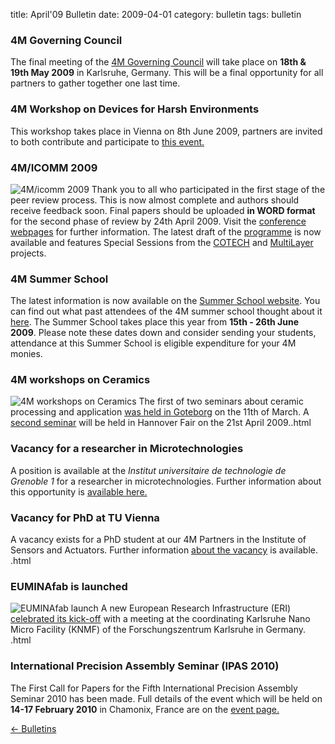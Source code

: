 title: April'09 Bulletin
date: 2009-04-01 
category: bulletin
tags: bulletin

<!--break-->
### 4M Governing Council

The final meeting of the [4M Governing Council](/4m-association/event/4M-Governing-Council) will take place on **18th & 19th May 2009** in Karlsruhe, Germany. This will be  a final opportunity for all partners to gather together one last time.

### 4M Workshop on Devices for Harsh Environments

This workshop takes place in Vienna on 8th June 2009, partners are invited to both contribute and participate to [this event.](/4m-association/event/4M-Workshop-Devices-harsh-environments)

### 4M/ICOMM 2009

![4M/icomm 2009](/4m-association/images/conf2008-twin-thumb.png)
Thank you to all who participated in the first stage of the peer review process. This is now almost  complete and authors should receive feedback soon. Final papers should be uploaded **in WORD format** for the second phase of review by 24th April 2009. Visit the [conference webpages](/4m-association/conference/2009 "conference webpages") for further information. The latest draft of the [programme](/4m-association/conference/2009/Programme) is now available and features Special Sessions from the [COTECH](/4m-association/node/18) and [MultiLayer](/node/19) projects. 

### 4M Summer School

The latest information is now available on the [Summer School website](http://www.me.mek.dtu.dk/English/Education/PhD%20Summer%20School.aspx). You can find out what past attendees of the 4M summer school thought about it [here](/4m-association/event/4M-Summer-School). The Summer School takes place this year from **15th - 26th June 2009**. Please note these dates down and consider sending your students, attendance at this Summer School is eligible expenditure for your 4M monies. 

### 4M workshops on Ceramics


![4M workshops on Ceramics](/4m-association/images/ceramics-workshop-goteborg-thumb.jpg)
The first of two seminars about ceramic processing and application [was held in Goteborg](/4m-association/content/4M-Ceramics-Workshop-Goteborg/4M-Ceramics-Workshop-Goteborg.html) on the 11th of March. A [second seminar](/4m-association/node/56) will be held in Hannover Fair on the 21st April 2009..html

### Vacancy for a researcher in Microtechnologies

A position is available at the <i>Institut universitaire de technologie de Grenoble 1</i> for a researcher in microtechnologies. Further information about this opportunity is [available here.](/4m-association/content/Position-available-researcher-microtechnologies/Position-available-researcher-microtechnologies.html)

### Vacancy for PhD at TU Vienna

A vacancy exists for a PhD student at our 4M Partners in the Institute of Sensors and Actuators. Further information [about the vacancy](/4m-association/content/PhD-position-ISAS-TU-Vienna/PhD-position-ISAS-TU-Vienna.html) is available. .html

### EUMINAfab is launched

![EUMINAfab launch](/4m-association/images/euminafab-kickoff-thumb.jpg)
A new European Research Infrastructure (ERI) [celebrated its kick-off](/4m-association/content/EUMINAfab-kick-meeting/EUMINAfab-kick-meeting.html) with a meeting at the coordinating Karlsruhe Nano Micro Facility (KNMF) of the Forschungszentrum Karlsruhe in Germany. .html

### International Precision Assembly Seminar (IPAS 2010)

The First Call for Papers for the Fifth International Precision Assembly Seminar 2010 has been made. Full details of the event which will be held on **14-17 February 2010** in Chamonix, France are on the [event page.](/4m-association/event/IPAS-2010)

[&larr; Bulletins](/4m-association/bulletin/index.html)